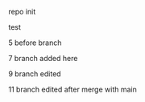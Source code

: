 repo init

test

5 before branch

7 branch added here

9 branch edited

11 branch edited after merge with main